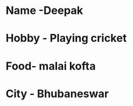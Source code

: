 <h1> Name -Deepak <h1>
<h1> Hobby - Playing cricket <h1>
<h1> Food- malai kofta <h1>
<h1> City - Bhubaneswar <h1>
